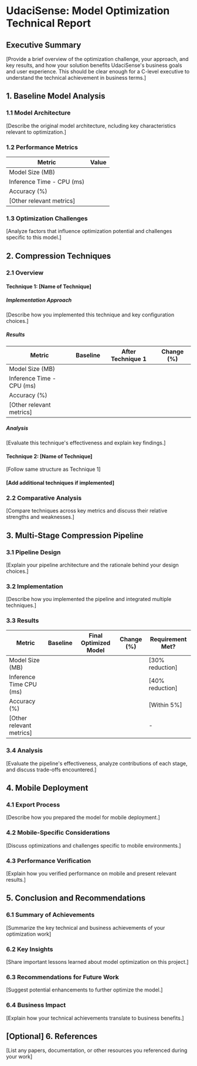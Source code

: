 # UdaciSense: Model Optimization Technical Report

## Executive Summary
[Provide a brief overview of the optimization challenge, your approach, and key results, and how your solution benefits UdaciSense's business goals and user experience. This should be clear enough for a C-level executive to understand the technical achievement in business terms.]

## 1. Baseline Model Analysis

### 1.1 Model Architecture
[Describe the original model architecture, ncluding key characteristics relevant to optimization.]

### 1.2 Performance Metrics
| Metric | Value |
|--------|-------|
| Model Size (MB) | |
| Inference Time - CPU (ms) | |
| Accuracy (%) | |
| \[Other relevant metrics\] | |

### 1.3 Optimization Challenges
[Analyze factors that influence optimization potential and challenges specific to this model.]

## 2. Compression Techniques 

### 2.1 Overview

#### Technique 1: [Name of Technique]
##### Implementation Approach
[Describe how you implemented this technique and key configuration choices.]

##### Results
| Metric | Baseline | After Technique 1 | Change (%) |
|--------|----------|-------------------|------------|
| Model Size (MB) | | | |
| Inference Time - CPU (ms) | | | |
| Accuracy (%) | | | |
| [Other relevant metrics] | | | |

##### Analysis
[Evaluate this technique's effectiveness and explain key findings.]

#### Technique 2: [Name of Technique]
[Follow same structure as Technique 1]

####  [Add additional techniques if implemented]

### 2.2 Comparative Analysis
[Compare techniques across key metrics and discuss their relative strengths and weaknesses.]


## 3. Multi-Stage Compression Pipeline

### 3.1 Pipeline Design
[Explain your pipeline architecture and the rationale behind your design choices.]

### 3.2 Implementation
[Describe how you implemented the pipeline and integrated multiple techniques.]

### 3.3 Results
| Metric | Baseline | Final Optimized Model | Change (%) | Requirement Met? |
|--------|----------|------------------------|------------|----------|
| Model Size (MB) | | | | [30% reduction] |
| Inference Time CPU (ms) | | | | [40% reduction] |
| Accuracy (%) | | | | [Within 5%] |
| [Other relevant metrics] | | | | - |

### 3.4 Analysis
[Evaluate the pipeline's effectiveness, analyze contributions of each stage, and discuss trade-offs encountered.]

## 4. Mobile Deployment

### 4.1 Export Process
[Describe how you prepared the model for mobile deployment.]

### 4.2 Mobile-Specific Considerations
[Discuss optimizations and challenges specific to mobile environments.]

### 4.3 Performance Verification
[Explain how you verified performance on mobile and present relevant results.]

## 5. Conclusion and Recommendations

### 6.1 Summary of Achievements
[Summarize the key technical and business achievements of your optimization work]

### 6.2 Key Insights
[Share important lessons learned about model optimization on this project.]

### 6.3 Recommendations for Future Work
[Suggest potential enhancements to further optimize the model.]

### 6.4 Business Impact
[Explain how your technical achievements translate to business benefits.]

## [Optional] 6. References
[List any papers, documentation, or other resources you referenced during your work]